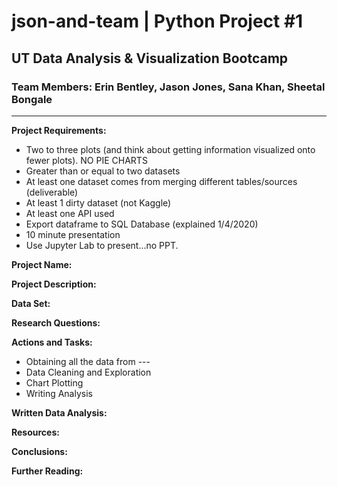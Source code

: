 # json-and-team | Python Project #1 
## UT Data Analysis & Visualization Bootcamp 
### Team Members: Erin Bentley, Jason Jones, Sana Khan, Sheetal Bongale
---

**Project Requirements:**
- Two to three plots (and think about getting information visualized onto fewer plots). NO PIE CHARTS
- Greater than or equal to two datasets
- At least one dataset comes from merging different tables/sources (deliverable)
- At least 1 dirty dataset (not Kaggle)
- At least one API used
- Export dataframe to SQL Database (explained 1/4/2020)
- 10 minute presentation
- Use Jupyter Lab to present...no PPT.

**Project Name:**

**Project Description:**

**Data Set:**

**Research Questions:**

**Actions and Tasks:**
- Obtaining all the data from ---
- Data Cleaning and Exploration
- Chart Plotting
- Writing Analysis

**Written Data Analysis:**

**Resources:**

**Conclusions:**

**Further Reading:**
